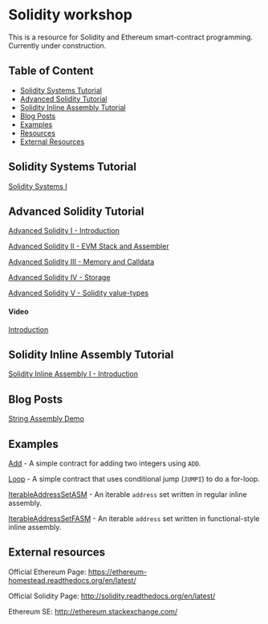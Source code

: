 # Solidity workshop

This is a resource for Solidity and Ethereum smart-contract programming. Currently under construction.

## Table of Content

- [Solidity Systems Tutorial](#solidity-systems-tutorial)
- [Advanced Solidity Tutorial](#advanced-solidity-tutorial)
- [Solidity Inline Assembly Tutorial](#solidity-inline-assembly-tutorial)
- [Blog Posts](#blog-posts)
- [Examples](#examples)
- [Resources](#resources)
- [External Resources](#external-resources)

## Solidity Systems Tutorial

[Solidity Systems I](https://github.com/androlo/solidity-workshop/blob/master/tutorials/2016-02-17-solidity-systems-I.md)

## Advanced Solidity Tutorial

[Advanced Solidity I - Introduction](https://github.com/androlo/solidity-workshop/blob/master/tutorials/2016-03-09-advanced-solidity-I.md)

[Advanced Solidity II - EVM Stack and Assembler](https://github.com/androlo/solidity-workshop/blob/master/tutorials/2016-03-11-advanced-solidity-II.md)

[Advanced Solidity III - Memory and Calldata](https://github.com/androlo/solidity-workshop/blob/master/tutorials/2016-03-11-advanced-solidity-III.md)

[Advanced Solidity IV - Storage](https://github.com/androlo/solidity-workshop/blob/master/tutorials/2016-03-13-advanced-solidity-IV.md)

[Advanced Solidity V - Solidity value-types](https://github.com/androlo/solidity-workshop/blob/master/tutorials/2016-03-14-advanced-solidity-V.md)

#### Video

[Introduction](https://www.youtube.com/watch?v=GylBxjsytDk)

## Solidity Inline Assembly Tutorial

[Solidity Inline Assembly I - Introduction](https://github.com/androlo/solidity-workshop/blob/master/tutorials/2016-04-04-solidity-inline-assembly-I.md)


## Blog Posts

[String Assembly Demo](https://github.com/androlo/solidity-workshop/blob/master/blogs/2016-04-02-string-assembly-demo.md)


## Examples

[Add](https://github.com/androlo/solidity-workshop/blob/master/examples/Add.md) - A simple contract for adding two integers using `ADD`.

[Loop](https://github.com/androlo/solidity-workshop/blob/master/examples/Loop.md) - A simple contract that uses conditional jump (`JUMPI`) to do a for-loop.

[IterableAddressSetASM](https://github.com/androlo/solidity-workshop/blob/master/examples/IterableAddressSetASM.sol) - An iterable `address` set written in regular inline assembly.

[IterableAddressSetFASM](https://github.com/androlo/solidity-workshop/blob/master/examples/IterableAddressSetFASM.sol) - An iterable `address` set written in functional-style inline assembly.

## External resources

Official Ethereum Page: https://ethereum-homestead.readthedocs.org/en/latest/

Official Solidity Page: http://solidity.readthedocs.org/en/latest/

Ethereum SE: http://ethereum.stackexchange.com/
